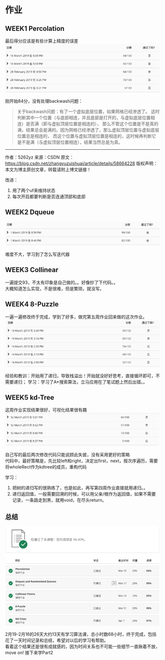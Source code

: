 # 作业

## WEEK1 Percolation
最后得分应该是有些计算上精度的误差  
![image](https://github.com/CoderOrigin/Algorithm-Keep-Learning/blob/master/CourseraPricetonAlgorithm/Images/Part1Week1.png)

刚开始84分，没有处理backwash问题：
>关于backwash问题：有了一个虚拟底层位置，如果网格已经渗透了。
这时判断其中一个位置（与底部相连，并且底部是打开的，与虚拟底层位置相连）是否满（即与虚拟顶层位置是相连的），
那么不管这个位置是不是真的满，结果总会是满的。因为网格已经渗透了，那么虚拟顶层位置与虚拟底层位置总是相连的，
而这个位置与虚拟顶层位置是相连的，这时候再判断它是不是满（与虚拟顶层位置相连），结果当然总是为真。  
--------------------- 
作者：5262yz 
来源：CSDN 
原文：https://blog.csdn.net/zhangyuzuishuai/article/details/58664228 
版权声明：本文为博主原创文章，转载请附上博文链接！ 

改进：
1. 用了两个uf来维持状态  
2. 每次开启都要判断是否连通顶部和底部

## WEEK2 Dqueue
![image](https://github.com/CoderOrigin/Algorithm-Keep-Learning/blob/master/CourseraPricetonAlgorithm/Images/Part1Week2.png)

难度不大，学习到了怎么写迭代器
## WEEK3 Collinear
一遍提交93，不太有印象是自己做的。。好像抄了下代码。。  
大概知道怎么实现，不是很难，但是繁琐，就没写。
## WEEK4 8-Puzzle
一遍一遍修改终于完成，学到了好多，做完第五周作业回来做的这次作业。  
![image](https://github.com/CoderOrigin/Algorithm-Keep-Learning/blob/master/CourseraPricetonAlgorithm/Images/Part1Week4.png)

经验和教训：开始用了递归，导致栈溢出！开始就没好好思考，直接循环即可，不需要递归；
学习：学习了A*搜索算法，立马应用在了笔试题上然后出错。。

## WEEK5 kd-Tree
这周作业实现结果很好，可视化结果很有趣  
![image](https://github.com/CoderOrigin/Algorithm-Keep-Learning/blob/master/CourseraPricetonAlgorithm/Images/Part1Week5.png)

自己写的最后两次修改代码只能说顾此失彼，没有采用更好的策略  
代码中，最好策略是，先比较left和right，决定出first，next，按次序遍历，需要将wholeRect作为kdtree的成员，重构代码

学习：
1. 把树的递归写的很熟练了，也是如此，再写第四周作业直接就用递归。。  
2. 递归返回值，一般需要回溯的时候，可以用父亲/根作为返回值，如果不需要记录，一条路走到黑，就用void，在尽头return。

## 总结
![image](https://github.com/CoderOrigin/Algorithm-Keep-Learning/blob/master/CourseraPricetonAlgorithm/Images/Part1.png)

2月19-2月16的26天大约13天有学习算法课，总小时数68小时，终于完成，包括花了一天时间记录和总结，希望对以后的学习有帮助。  
看着这个结果还是很有成就感的，因为时间关系也不可能一些细节一直揪着不放，move on! 接下来学Part2
